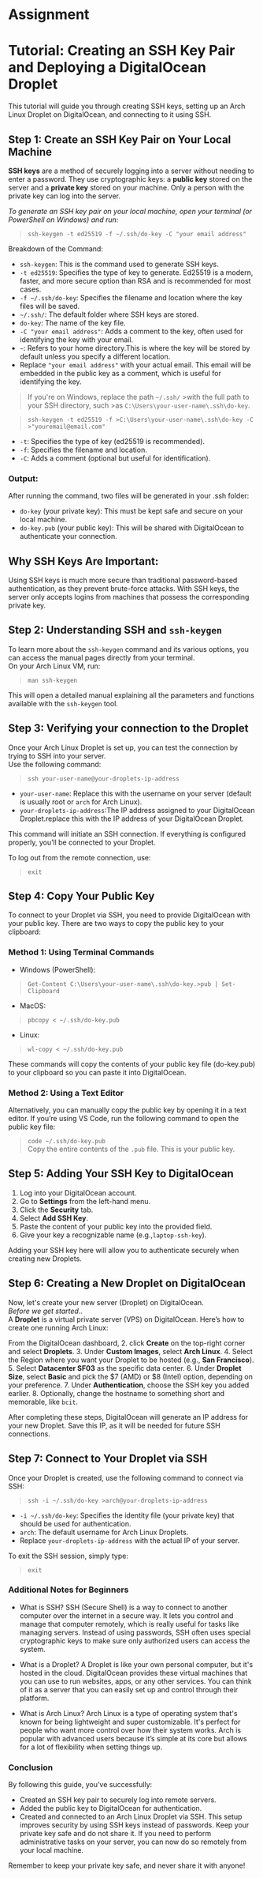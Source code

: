 # Assignment

# Tutorial: Creating an SSH Key Pair and Deploying a DigitalOcean Droplet

This tutorial will guide you through creating SSH keys, setting up an Arch Linux Droplet on DigitalOcean, and connecting to it using SSH.

## Step 1: Create an SSH Key Pair on Your Local Machine

**SSH keys**  are a method of securely logging into a server without needing to enter a password. They use cryptographic keys: a **public key** stored on the server and a **private key** stored on your machine. Only a person with the private key can log into the server.

*To generate an SSH key pair on your local machine, open your terminal (or PowerShell on Windows) and run:*

>`ssh-keygen -t ed25519 -f ~/.ssh/do-key -C "your email address"`

Breakdown of the Command:<br>
- `ssh-keygen`: This is the command used to generate SSH keys.<br>
- `-t ed25519`: Specifies the type of key to generate. Ed25519 is a modern, faster, and more secure option than RSA and is recommended for most cases.<br>
- `-f ~/.ssh/do-key`: Specifies the filename and location where the key files will be saved.<br>
- `~/.ssh/`: The default folder where SSH keys are stored.<br>
- `do-key`: The name of the key file.<br>
- `-C "your email address"`: Adds a comment to the key, often used for identifying the key with your email.
- `~`: Refers to your home directory.This is where the key will be stored by default unless you specify a different location.<br>
- Replace `"your email address"` with your actual email. This email will be embedded in the public key as a comment, which is useful for identifying the key.

>If you're on Windows, replace the path `~/.ssh/` >with the full path to your SSH directory, such >as `C:\Users\your-user-name\.ssh\do-key`.

>`ssh-keygen -t ed25519 -f >C:\Users\your-user-name\.ssh\do-key -C >"youremail@email.com"`


- `-t`: Specifies the type of key (ed25519 is recommended).<br>
- `-f`: Specifies the filename and location.<br>
- `-C`: Adds a comment (optional but useful for identification).

### Output:
After running the command, two files will be generated in your .ssh folder:

- `do-key` (your private key): This must be kept safe and secure on your local machine.<br>
- `do-key.pub` (your public key): This will be shared with DigitalOcean to authenticate your connection.

## Why SSH Keys Are Important:
Using SSH keys is much more secure than traditional password-based authentication, as they prevent brute-force attacks. With SSH keys, the server only accepts logins from machines that possess the corresponding private key.

## Step 2: Understanding SSH and `ssh-keygen` 
To learn more about the `ssh-keygen` command and its various options, you can access the manual pages directly from your terminal.<br> On your Arch Linux VM, run:<br>
>`man ssh-keygen`

This will open a detailed manual explaining all the parameters and functions available with the `ssh-keygen` tool.

## Step 3: Verifying your connection to the Droplet
Once your Arch Linux Droplet is set up, you can test the connection by trying to SSH into your server. <br>Use the following command:
>`ssh your-user-name@your-droplets-ip-address`

- `your-user-name`: Replace this with the username on your server (default is usually root or `arch` for Arch Linux).<br>
- `your-droplets-ip-address`:The IP address assigned to your DigitalOcean Droplet.replace this with the IP address of your DigitalOcean Droplet.

This command will initiate an SSH connection. If everything is configured properly, you’ll be connected to your Droplet.

To log out from the remote connection, use:
>`exit`

## Step 4: Copy Your Public Key

To connect to your Droplet via SSH, you need to provide DigitalOcean with your public key. There are two ways to copy the public key to your clipboard:

### Method 1: Using Terminal Commands
- Windows (PowerShell):
>`Get-Content C:\Users\your-user-name\.ssh\do-key.>pub | Set-Clipboard`

- MacOS:
>`pbcopy < ~/.ssh/do-key.pub`

- Linux:
>`wl-copy < ~/.ssh/do-key.pub`

These commands will copy the contents of your public key file (do-key.pub) to your clipboard so you can paste it into DigitalOcean.

### Method 2: Using a Text Editor
Alternatively, you can manually copy the public key by opening it in a text editor. If you’re using VS Code, run the following command to open the public key file:
>`code ~/.ssh/do-key.pub`<br>
Copy the entire contents of the `.pub` file. This is your public key.

## Step 5: Adding Your SSH Key to DigitalOcean
1. Log into your DigitalOcean account.
2. Go to **Settings** from the left-hand menu.
3. Click the **Security** tab.
4. Select **Add SSH Key**.
5. Paste the content of your public key into the provided field.
6. Give your key a recognizable name (e.g.,`laptop-ssh-key`).

Adding your SSH key here will allow you to authenticate securely when creating new Droplets.

## Step 6: Creating a New Droplet on DigitalOcean
Now, let's create your new server (Droplet) on DigitalOcean.<br>
*Before we get started..*<br>
A **Droplet** is a virtual private server (VPS) on DigitalOcean. Here’s how to create one running Arch Linux:

From the DigitalOcean dashboard, 
2. click **Create** on the top-right corner and select **Droplets**.
3. Under **Custom Images**, select **Arch Linux**.
4. Select the Region where you want your Droplet to be hosted (e.g., **San Francisco**).
5. Select **Datacenter SF03** as the specific data center.
6. Under **Droplet Size**, select **Basic** and pick the $7 (AMD) or $8 (Intel) option, depending on your preference.
7. Under **Authentication**, choose the SSH key you added earlier.
8. Optionally, change the hostname to something short and memorable, like `bcit`.

After completing these steps, DigitalOcean will generate an IP address for your new Droplet. Save this IP, as it will be needed for future SSH connections.

## Step 7: Connect to Your Droplet via SSH
Once your Droplet is created, use the following command to connect via SSH:
>`ssh -i ~/.ssh/do-key >arch@your-droplets-ip-address`

- `-i ~/.ssh/do-key`: Specifies the identity file (your private key) that should be used for authentication.
- `arch`: The default username for Arch Linux Droplets.
- Replace `your-droplets-ip-address` with the actual IP of your server.

To exit the SSH session, simply type:
>`exit`

### Additional Notes for Beginners
- What is SSH?
SSH (Secure Shell) is a way to connect to another computer over the internet in a secure way. It lets you control and manage that computer remotely, which is really useful for tasks like managing servers. Instead of using passwords, SSH often uses special cryptographic keys to make sure only authorized users can access the system.

- What is a Droplet?
A Droplet is like your own personal computer, but it's hosted in the cloud. DigitalOcean provides these virtual machines that you can use to run websites, apps, or any other services. You can think of it as a server that you can easily set up and control through their platform.

- What is Arch Linux?
Arch Linux is a type of operating system that's known for being lightweight and super customizable. It's perfect for people who want more control over how their system works. Arch is popular with advanced users because it’s simple at its core but allows for a lot of flexibility when setting things up.

### Conclusion
By following this guide, you’ve successfully:

- Created an SSH key pair to securely log into remote servers.
- Added the public key to DigitalOcean for authentication.
- Created and connected to an Arch Linux Droplet via SSH.
This setup improves security by using SSH keys instead of passwords. Keep your private key safe and do not share it. If you need to perform administrative tasks on your server, you can now do so remotely from your local machine.

Remember to keep your private key safe, and never share it with anyone!














